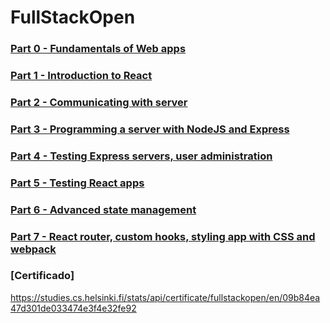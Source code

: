 # FullStackOpen

### [Part 0 - Fundamentals of Web apps](./part0)

### [Part 1 - Introduction to React](./part1)

### [Part 2 - Communicating with server](./part2)

### [Part 3 - Programming a server with NodeJS and Express](./part3)

### [Part 4 - Testing Express servers, user administration](./part4)

### [Part 5 - Testing React apps](./part5)

### [Part 6 - Advanced state management](./part6)

### [Part 7 - React router, custom hooks, styling app with CSS and webpack](./part7)

### [Certificado]
https://studies.cs.helsinki.fi/stats/api/certificate/fullstackopen/en/09b84ea47d301de033474e3f4e32fe92




